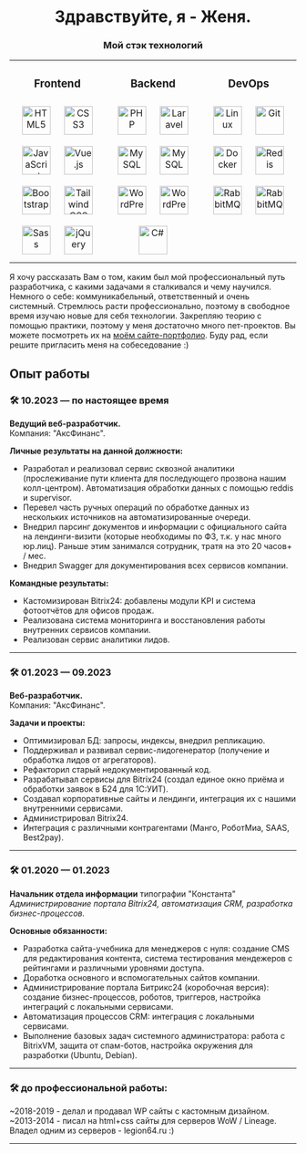 #  <div align="center"> Здравствуйте, я - Женя.  <div> 

### <div align="center">  Мой стэк технологий </div>
<table><tr><td valign="top" width="33%">

### <div align="center"> Frontend </div>
<div align="center">  
<a href="https://en.wikipedia.org/wiki/HTML5" target="_blank"><img style="margin: 10px" src="https://profilinator.rishav.dev/skills-assets/html5-original-wordmark.svg" alt="HTML5" height="50" /></a>  
<a href="https://www.w3schools.com/css/" target="_blank"><img style="margin: 10px" src="https://profilinator.rishav.dev/skills-assets/css3-original-wordmark.svg" alt="CSS3" height="50" /></a>  
<a href="https://www.javascript.com/" target="_blank"><img style="margin: 10px" src="https://profilinator.rishav.dev/skills-assets/javascript-original.svg" alt="JavaScript" height="50" /></a>  
<a href="https://vuejs.org/" target="_blank"><img style="margin: 10px" src="https://profilinator.rishav.dev/skills-assets/vuejs-original-wordmark.svg" alt="Vue.js" height="50" /></a>  
<a href="https://getbootstrap.com/docs/3.4/javascript/" target="_blank"><img style="margin: 10px" src="https://profilinator.rishav.dev/skills-assets/bootstrap-plain.svg" alt="Bootstrap" height="50" /></a>  
<a href="https://www.tailwindcss.com/" target="_blank"><img style="margin: 10px" src="https://profilinator.rishav.dev/skills-assets/tailwindcss.svg" alt="Tailwind CSS" height="50" /></a>  
<a href="https://sass-lang.com/" target="_blank"><img style="margin: 10px" src="https://profilinator.rishav.dev/skills-assets/sass-original.svg" alt="Sass" height="50" /></a>  
<a href="https://jquery.com/" target="_blank"><img style="margin: 10px" src="https://profilinator.rishav.dev/skills-assets/jquery.png" alt="jQuery" height="50" /></a>

</div>
</td>

<td valign="top" width="33%">

### <div align="center">  Backend </div>
<div align="center">  
<a href="https://www.php.net/" target="_blank"><img style="margin: 10px" src="https://profilinator.rishav.dev/skills-assets/php-original.svg" alt="PHP" height="50" /></a> 
<a href="https://laravel.com/" target="_blank"><img style="margin: 10px" src="https://profilinator.rishav.dev/skills-assets/laravel-plain-wordmark.svg" alt="Laravel" height="50" /></a>  
<a href="https://www.mysql.com/" target="_blank"><img style="margin: 10px" src="https://profilinator.rishav.dev/skills-assets/mysql-original-wordmark.svg" alt="MySQL" height="50" /></a>  
<a href="https://www.postgresql.org/" target="_blank"><img style="margin: 10px" src="https://profilinator.rishav.dev/skills-assets/postgresql-original-wordmark.svg" alt="MySQL" height="50" /></a>  
<a href="https://wordpress.com/" target="_blank"><img style="margin: 10px" src="https://profilinator.rishav.dev/skills-assets/wordpress.png" alt="WordPress" height="50" /></a>
<a href="https://www.python.org/" target="_blank"><img style="margin: 10px" src="https://profilinator.rishav.dev/skills-assets/python-original.svg" alt="WordPress" height="50" /></a>
<a href="https://docs.microsoft.com/en-us/dotnet/csharp/" target="_blank"><img style="margin: 10px" src="https://profilinator.rishav.dev/skills-assets/csharp-original.svg" alt="C#" height="50" /></a>  

</div>

</td><td valign="top" width="33%">



### <div align="center"> DevOps <div>
<div align="center">  
<a href="https://www.linux.org/" target="_blank"><img style="margin: 10px" src="https://profilinator.rishav.dev/skills-assets/linux-original.svg" alt="Linux" height="50" /></a>  
<a href="https://github.com/" target="_blank"><img style="margin: 10px" src="https://profilinator.rishav.dev/skills-assets/git-scm-icon.svg" alt="Git" height="50" /></a>  
<a href="https://www.docker.com/" target="_blank"><img style="margin: 10px" src="https://profilinator.rishav.dev/skills-assets/docker-original-wordmark.svg" alt="Docker" height="50" /></a>  
<a href="https://redis.io/" target="_blank"><img style="margin: 10px" src="https://profilinator.rishav.dev/skills-assets/redis-original-wordmark.svg" alt="Redis" height="50" /></a>  
<a href="https://www.rabbitmq.com/" target="_blank"><img style="margin: 10px" src="https://profilinator.rishav.dev/skills-assets/rabbitmq-icon.svg" alt="RabbitMQ" height="50" /></a>  
<a href="https://kubernetes.io/" target="_blank"><img style="margin: 10px" src="https://profilinator.rishav.dev/skills-assets/kubernetes-icon.svg" alt="RabbitMQ" height="50" /></a>  
</div>
</td></tr>
</table>  



Я хочу рассказать Вам о том, каким был мой профессиональный путь разработчика, с какими задачами я
сталкивался и чему научился. <br> 
Немного о себе: коммуникабельный, ответственный и очень системный. Стремлюсь расти профессионально, поэтому
в свободное время изучаю новые для себя технологии. Закрепляю теорию с помощью практики, 
поэтому у меня достаточно много пет-проектов. Вы можете посмотреть их
на <a href="https://crassh.ru">моём сайте-портфолио</a>. Буду рад, если решите пригласить меня на собеседование :)

## Опыт работы
### 🛠 10.2023 — по настоящее время
**Ведущий веб-разработчик.** <br>
Компания: "АксФинанс".  


**Личные результаты на данной должности:**

- Разработал и реализовал сервис сквозной аналитики (прослеживание пути клиента для последующего прозвона нашим колл-центром). Автоматизация обработки данных с помощью reddis и supervisor.
- Перевел часть ручных операций по обработке данных из нескольких источников на автоматизированные очереди.
- Внедрил парсинг документов и информации с официального сайта на лендинги-визити (которые необходимы по ФЗ, т.к. у нас много юр.лиц). Раньше этим занимался сотрудник, тратя на это 20 часов+ / мес.
- Внедрил Swagger для документирования всех сервисов компании.

**Командные результаты:**
- Кастомизирован Bitrix24: добавлены модули KPI и система фотоотчётов для офисов продаж.
- Реализована система мониторинга и восстановления работы внутренних сервисов компании.
- Реализован сервис аналитики лидов.

---

### 🛠 01.2023 — 09.2023
**Веб-разработчик.** <br>
Компания: "АксФинанс".  

**Задачи и проекты:**

-  Оптимизировал БД: запросы, индексы, внедрил репликацию.
-  Поддерживал и развивал сервис-лидогенератор (получение и обработка лидов от агрегаторов).
-  Рефакторил старый недокументированный код.
-  Разрабатывал сервисы для Bitrix24 (создал единое окно приёма и обработки заявок в Б24 для 1С:УИТ).
-  Создавал корпоративные сайты и лендинги, интеграция их с нашими внутренними сервисами.
-  Администрировал Bitrix24.
-  Интеграция с различными контрагентами (Манго, РоботМиа, SAAS, Best2pay).

---

### 🛠 01.2020 — 01.2023
**Начальник отдела информации** типографии "Константа"  
_Администрирование портала Bitrix24, автоматизация CRM, разработка бизнес-процессов._

**Основные обязанности:**
- Разработка сайта-учебника для менеджеров с нуля: создание CMS для редактирования контента, система тестирования мендежеров с рейтингами и различными уровнями доступа.
- Доработка основного и вспомогательных сайтов компании.
- Администрирование портала Битрикс24 (коробочная версия): создание бизнес-процессов, роботов, триггеров, настройка интеграций с локальными сервисами.
- Автоматизация процессов CRM: интеграция с локальными сервисами.
- Выполнение базовых задач системного администратора: работа с BitrixVM, защита от спам-ботов, настройка окружения для разработки (Ubuntu, Debian).
---
### 🛠 до профессиональной работы:
~2018-2019 - делал и продавал WP сайты с кастомным дизайном. <br>
~2013-2014 - писал на html+css сайты для серверов WoW / Lineage. Владел одним из серверов - legion64.ru :)




---



[//]: # (![]&#40;http://github-profile-summary-cards.vercel.app/api/cards/profile-details?username=Fellable&theme=default&#41;)



[//]: # ([![Top Langs]&#40;https://github-readme-stats.vercel.app/api/top-langs/?username=Fellable&langs_count=8&#41;])

